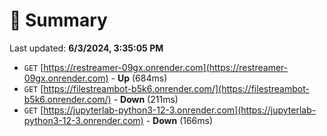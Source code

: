 # 📖 Summary
Last updated: **6/3/2024, 3:35:05 PM**

- `GET` [https://restreamer-09gx.onrender.com](https://restreamer-09gx.onrender.com) - **Up** (684ms)
- `GET` [https://filestreambot-b5k6.onrender.com/](https://filestreambot-b5k6.onrender.com/) - **Down** (211ms)
- `GET` [https://jupyterlab-python3-12-3.onrender.com](https://jupyterlab-python3-12-3.onrender.com) - **Down** (166ms)
